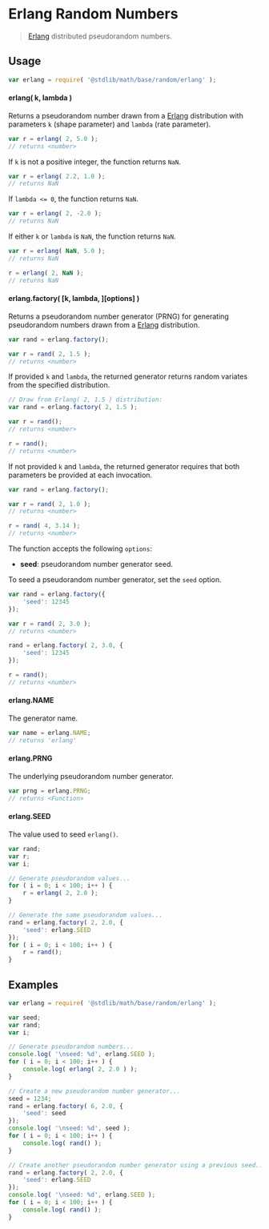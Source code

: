 # Erlang Random Numbers

> [Erlang][erlang] distributed pseudorandom numbers.


<section class="usage">

## Usage

``` javascript
var erlang = require( '@stdlib/math/base/random/erlang' );
```

#### erlang( k, lambda )

Returns a pseudorandom number drawn from a [Erlang][erlang] distribution with parameters `k` (shape parameter) and `lambda` (rate parameter).

``` javascript
var r = erlang( 2, 5.0 );
// returns <number>
```

If `k` is not a positive integer, the function returns `NaN`.

``` javascript
var r = erlang( 2.2, 1.0 );
// returns NaN
```

If `lambda <= 0`, the function returns `NaN`.

``` javascript
var r = erlang( 2, -2.0 );
// returns NaN
```

If either `k` or `lambda` is `NaN`, the function returns `NaN`.

``` javascript
var r = erlang( NaN, 5.0 );
// returns NaN

r = erlang( 2, NaN );
// returns NaN
```

#### erlang.factory( \[k, lambda, \]\[options\] )

Returns a pseudorandom number generator (PRNG) for generating pseudorandom numbers drawn from a [Erlang][erlang] distribution.

``` javascript
var rand = erlang.factory();

var r = rand( 2, 1.5 );
// returns <number>
```

If provided `k` and `lambda`, the returned generator returns random variates from the specified distribution.

``` javascript
// Draw from Erlang( 2, 1.5 ) distribution:
var rand = erlang.factory( 2, 1.5 );

var r = rand();
// returns <number>

r = rand();
// returns <number>
```

If not provided `k` and `lambda`, the returned generator requires that both parameters be provided at each invocation.

``` javascript
var rand = erlang.factory();

var r = rand( 2, 1.0 );
// returns <number>

r = rand( 4, 3.14 );
// returns <number>
```

The function accepts the following `options`:

* __seed__: pseudorandom number generator seed.

To seed a pseudorandom number generator, set the `seed` option.

``` javascript
var rand = erlang.factory({
    'seed': 12345
});

var r = rand( 2, 3.0 );
// returns <number>

rand = erlang.factory( 2, 3.0, {
    'seed': 12345
});

r = rand();
// returns <number>
```

#### erlang.NAME

The generator name.

``` javascript
var name = erlang.NAME;
// returns 'erlang'
```

#### erlang.PRNG

The underlying pseudorandom number generator.

``` javascript
var prng = erlang.PRNG;
// returns <Function>
```

#### erlang.SEED

The value used to seed `erlang()`.

``` javascript
var rand;
var r;
var i;

// Generate pseudorandom values...
for ( i = 0; i < 100; i++ ) {
    r = erlang( 2, 2.0 );
}

// Generate the same pseudorandom values...
rand = erlang.factory( 2, 2.0, {
    'seed': erlang.SEED
});
for ( i = 0; i < 100; i++ ) {
    r = rand();
}
```

</section>

<!-- /.usage -->


<section class="examples">

## Examples

``` javascript
var erlang = require( '@stdlib/math/base/random/erlang' );

var seed;
var rand;
var i;

// Generate pseudorandom numbers...
console.log( '\nseed: %d', erlang.SEED );
for ( i = 0; i < 100; i++ ) {
    console.log( erlang( 2, 2.0 ) );
}

// Create a new pseudorandom number generator...
seed = 1234;
rand = erlang.factory( 6, 2.0, {
    'seed': seed
});
console.log( '\nseed: %d', seed );
for ( i = 0; i < 100; i++ ) {
    console.log( rand() );
}

// Create another pseudorandom number generator using a previous seed...
rand = erlang.factory( 2, 2.0, {
    'seed': erlang.SEED
});
console.log( '\nseed: %d', erlang.SEED );
for ( i = 0; i < 100; i++ ) {
    console.log( rand() );
}
```

</section>

<!-- /.examples -->


<section class="links">

[erlang]: https://en.wikipedia.org/wiki/Erlang_distribution

</section>

<!-- /.links -->
